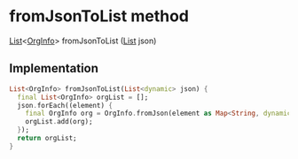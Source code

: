 


# fromJsonToList method








[List](https://api.flutter.dev/flutter/dart-core/List-class.html)&lt;[OrgInfo](../../models_organization_org_info/OrgInfo-class.md)> fromJsonToList
([List](https://api.flutter.dev/flutter/dart-core/List-class.html) json)








## Implementation

```dart
List<OrgInfo> fromJsonToList(List<dynamic> json) {
  final List<OrgInfo> orgList = [];
  json.forEach((element) {
    final OrgInfo org = OrgInfo.fromJson(element as Map<String, dynamic>);
    orgList.add(org);
  });
  return orgList;
}
```







